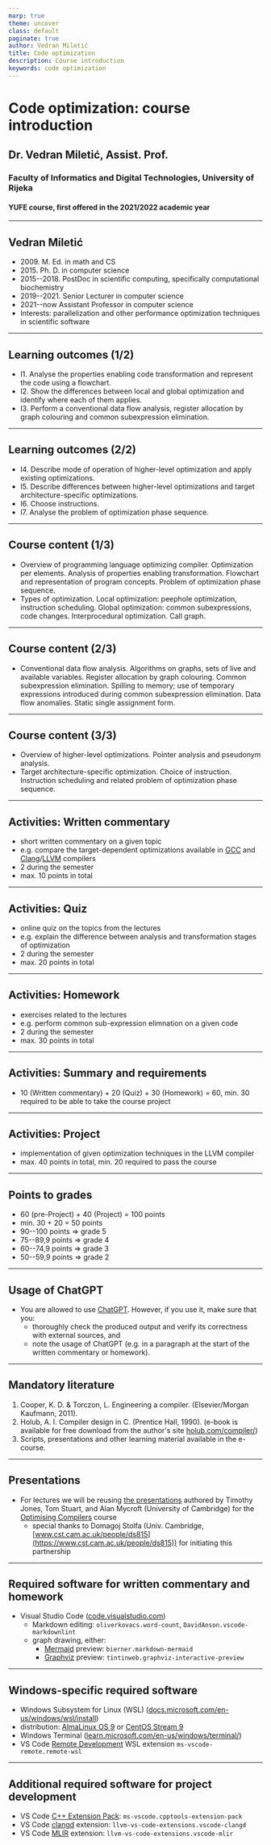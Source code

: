 ```yaml
---
marp: true
theme: uncover
class: default
paginate: true
author: Vedran Miletić
title: Code optimization
description: Course introduction
keywords: code optimization
---
```


# Code optimization: course introduction

## Dr. Vedran Miletić, Assist. Prof.

### Faculty of Informatics and Digital Technologies, University of Rijeka

#### YUFE course, first offered in the 2021/2022 academic year

---

## Vedran Miletić

- 2009\. M. Ed. in math and CS
- 2015\. Ph. D. in computer science
- 2015--2018\. PostDoc in scientific computing, specifically computational biochemistry
- 2019--2021\. Senior Lecturer in computer science
- 2021--now Assistant Professor in computer science
- Interests: parallelization and other performance optimization techniques in scientific software

---

## Learning outcomes (1/2)

- I1. Analyse the properties enabling code transformation and represent the code using a flowchart.
- I2. Show the differences between local and global optimization and identify where each of them applies.
- I3. Perform a conventional data flow analysis, register allocation by graph colouring and common subexpression elimination.

---

## Learning outcomes (2/2)

- I4. Describe mode of operation of higher-level optimization and apply existing optimizations.
- I5. Describe differences between higher-level optimizations and target architecture-specific optimizations.
- I6. Choose instructions.
- I7. Analyse the problem of optimization phase sequence.

---

## Course content (1/3)

- Overview of programming language optimizing compiler. Optimization per elements. Analysis of properties enabling transformation. Flowchart and representation of program concepts. Problem of optimization phase sequence.
- Types of optimization. Local optimization: peephole optimization, instruction scheduling. Global optimization: common subexpressions, code changes. Interprocedural optimization. Call graph.

---

## Course content (2/3)

- Conventional data flow analysis. Algorithms on graphs, sets of live and available variables. Register allocation by graph colouring. Common subexpression elimination. Spilling to memory; use of temporary expressions introduced during common subexpression elimination. Data flow anomalies. Static single assignment form.

---

## Course content (3/3)

- Overview of higher-level optimizations. Pointer analysis and pseudonym analysis.
- Target architecture-specific optimization. Choice of instruction. Instruction scheduling and related problem of optimization phase sequence.

---

## Activities: Written commentary

- short written commentary on a given topic
- e.g. compare the target-dependent optimizations available in [GCC](https://gcc.gnu.org/) and [Clang](https://clang.llvm.org/)/[LLVM](https://llvm.org/) compilers
- 2 during the semester
- max. 10 points in total

---

## Activities: Quiz

- online quiz on the topics from the lectures
- e.g. explain the difference between analysis and transformation stages of optimization
- 2 during the semester
- max. 20 points in total

---

## Activities: Homework

- exercises related to the lectures
- e.g. perform common sub-expression elimnation on a given code
- 2 during the semester
- max. 30 points in total

---

## Activities: Summary and requirements

- 10 (Written commentary) + 20 (Quiz) + 30 (Homework) = 60, min. 30 required to be able to take the course project

---

## Activities: Project

- implementation of given optimization techniques in the LLVM compiler
- max. 40 points in total, min. 20 required to pass the course

---

## Points to grades

- 60 (pre-Project) + 40 (Project) = 100 points
- min. 30 + 20 = 50 points
- 90--100 points => grade 5
- 75--89,9 points => grade 4
- 60--74,9 points => grade 3
- 50--59,9 points => grade 2

---

## Usage of ChatGPT

- You are allowed to use [ChatGPT](https://openai.com/blog/chatgpt). However, if you use it, make sure that you:
    - thoroughly check the produced output and verify its correctness with external sources, and
    - note the usage of ChatGPT (e.g. in a paragraph at the start of the written commentary or homework).

---

## Mandatory literature

1. Cooper, K. D. & Torczon, L. Engineering a compiler. (Elsevier/Morgan Kaufmann, 2011).
1. Holub, A. I. Compiler design in C. (Prentice Hall, 1990). (e-book is available for free download from the author's site [holub.com/compiler/](https://holub.com/compiler/))
1. Scripts, presentations and other learning material available in the e-course.

---

## Presentations

- For lectures we will be reusing [the presentations](https://www.cl.cam.ac.uk/teaching/2021/OptComp/slides.html) authored by Timothy Jones, Tom Stuart, and Alan Mycroft (University of Cambridge) for the [Optimising Compilers](https://www.cl.cam.ac.uk/teaching/2021/OptComp/) course
    - special thanks to Domagoj Stolfa (Univ. Cambridge, [www.cst.cam.ac.uk/people/ds815](https://www.cst.cam.ac.uk/people/ds815)) for initiating this partnership

---

## Required software for written commentary and homework

- Visual Studio Code ([code.visualstudio.com](https://code.visualstudio.com/))
    - Markdown editing: `oliverkovacs.word-count`, `DavidAnson.vscode-markdownlint`
    - graph drawing, either:
        - [Mermaid](https://mermaid.js.org/) preview: `bierner.markdown-mermaid`
        - [Graphviz](https://graphviz.org/) preview: `tintinweb.graphviz-interactive-preview`

---

## Windows-specific required software

- Windows Subsystem for Linux (WSL) ([docs.microsoft.com/en-us/windows/wsl/install](https://docs.microsoft.com/en-us/windows/wsl/install))
- distribution: [AlmaLinux OS 9](https://apps.microsoft.com/detail/9p5rwlm70sn9) or [CentOS Stream 9](https://sigs.centos.org/altimages/wsl-images/)
- Windows Terminal ([learn.microsoft.com/en-us/windows/terminal/](https://learn.microsoft.com/en-us/windows/terminal/))
- VS Code [Remote Development](https://code.visualstudio.com/docs/remote/remote-overview) WSL extension `ms-vscode-remote.remote-wsl`

---

## Additional required software for project development

- VS Code [C++ Extension Pack](https://code.visualstudio.com/docs/languages/cpp): `ms-vscode.cpptools-extension-pack`
- VS Code [clangd](https://clangd.llvm.org/) extension: `llvm-vs-code-extensions.vscode-clangd`
- VS Code [MLIR](https://mlir.llvm.org/) extension: `llvm-vs-code-extensions.vscode-mlir`
